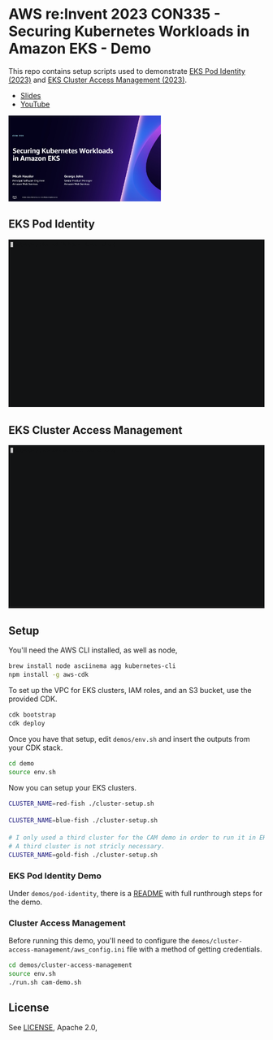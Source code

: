 # AWS re:Invent 2023 CON335 - Securing Kubernetes Workloads in Amazon EKS - Demo

This repo contains setup scripts used to demonstrate [EKS Pod Identity (2023)](https://aws.amazon.com/about-aws/whats-new/2023/11/amazon-eks-pod-identity/) and [EKS Cluster Access Management (2023)](https://aws.amazon.com/about-aws/whats-new/2023/12/amazon-eks-controls-iam-cluster-access-management/). 
* [Slides](https://d1.awsstatic.com/events/Summits/reinvent2023/CON335_Securing-Kubernetes-workloads-in-Amazon-EKS.pdf)
* [YouTube](https://www.youtube.com/watch?v=iyMcOpXRVWk&list=PL2yQDdvlhXf93SMk5EpQVIq4kdWQhUcMV)


<a href="https://www.youtube.com/watch?v=iyMcOpXRVWk&list=PL2yQDdvlhXf93SMk5EpQVIq4kdWQhUcMV"><img src='img/con335-recording.png' width='300'></a>

## EKS Pod Identity 
![pod identity](./pod-identity.gif)

## EKS Cluster Access Management
![cam](./cam.gif)

## Setup

You'll need the AWS CLI installed, as well as node, 
```bash
brew install node asciinema agg kubernetes-cli
npm install -g aws-cdk
```

To set up the VPC for EKS clusters, IAM roles, and an S3 bucket, use the provided CDK.

```bash
cdk bootstrap
cdk deploy
```

Once you have that setup, edit `demos/env.sh` and insert the outputs from your CDK stack.

```bash
cd demo
source env.sh
```

Now you can setup your EKS clusters.

```bash
CLUSTER_NAME=red-fish ./cluster-setup.sh

CLUSTER_NAME=blue-fish ./cluster-setup.sh

# I only used a third cluster for the CAM demo in order to run it in EKS's pre-production environment. 
# A third cluster is not stricly necessary.
CLUSTER_NAME=gold-fish ./cluster-setup.sh
```

### EKS Pod Identity Demo

Under `demos/pod-identity`, there is a [README](./demos/pod-identity/README.md) with full runthrough steps for the demo.

### Cluster Access Management

Before running this demo, you'll need to configure the `demos/cluster-access-management/aws_config.ini` file with a method of getting credentials.

```bash
cd demos/cluster-access-management
source env.sh
./run.sh cam-demo.sh
```

## License

See [LICENSE](LICENSE), Apache 2.0, 
